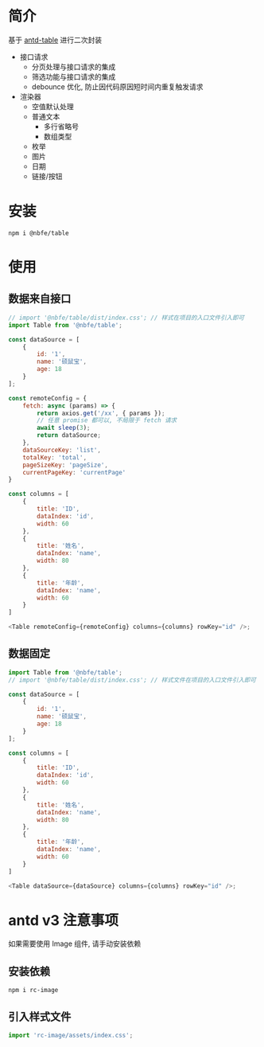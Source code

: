 # 简介

基于 [antd-table](https://ant.design/components/table-cn/) 进行二次封装

-   接口请求
    -   分页处理与接口请求的集成
    -   筛选功能与接口请求的集成
    -   debounce 优化, 防止因代码原因短时间内重复触发请求
-   渲染器
    -   空值默认处理
    -   普通文本
        -   多行省略号
        -   数组类型
    -   枚举
    -   图片
    -   日期
    -   链接/按钮

# 安装

```text
npm i @nbfe/table
```

# 使用

## 数据来自接口

```js
// import '@nbfe/table/dist/index.css'; // 样式在项目的入口文件引入即可
import Table from '@nbfe/table';

const dataSource = [
    {
        id: '1',
        name: '硕鼠宝',
        age: 18
    }
];

const remoteConfig = {
    fetch: async (params) => {
        return axios.get('/xx', { params });
        // 任意 promise 都可以, 不局限于 fetch 请求
        await sleep(3);
        return dataSource;
    },
    dataSourceKey: 'list',
    totalKey: 'total',
    pageSizeKey: 'pageSize',
    currentPageKey: 'currentPage'
}

const columns = [
    {
        title: 'ID',
        dataIndex: 'id',
        width: 60
    },
    {
        title: '姓名',
        dataIndex: 'name',
        width: 80
    },
    {
        title: '年龄',
        dataIndex: 'name',
        width: 60
    }
]

<Table remoteConfig={remoteConfig} columns={columns} rowKey="id" />;
```

## 数据固定

```js
import Table from '@nbfe/table';
// import '@nbfe/table/dist/index.css'; // 样式文件在项目的入口文件引入即可

const dataSource = [
    {
        id: '1',
        name: '硕鼠宝',
        age: 18
    }
];

const columns = [
    {
        title: 'ID',
        dataIndex: 'id',
        width: 60
    },
    {
        title: '姓名',
        dataIndex: 'name',
        width: 80
    },
    {
        title: '年龄',
        dataIndex: 'name',
        width: 60
    }
]

<Table dataSource={dataSource} columns={columns} rowKey="id" />;
```

# antd v3 注意事项

如果需要使用 Image 组件, 请手动安装依赖

## 安装依赖

```text
npm i rc-image
```

## 引入样式文件

```js
import 'rc-image/assets/index.css';
```
